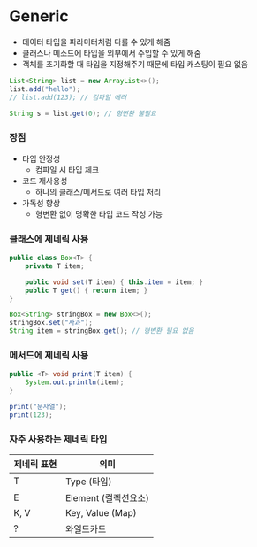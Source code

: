 # Generic
- 데이터 타입을 파라미터처럼 다룰 수 있게 해줌
- 클래스나 메소드에 타입을 외부에서 주입할 수 있게 해줌
- 객체를 초기화할 때 타입을 지정해주기 때문에 타입 캐스팅이 필요 없음
```Java
List<String> list = new ArrayList<>();
list.add("hello");
// list.add(123); // 컴파일 에러

String s = list.get(0); // 형변환 불필요
```
### 장점
- 타입 안정성 
    - 컴파일 시 타입 체크
- 코드 재사용성 
    - 하나의 클래스/메서드로 여러 타입 처리
- 가독성 향상
    - 형변환 없이 명확한 타입 코드 작성 가능
### 클래스에 제네릭 사용
```Java
public class Box<T> {
    private T item;

    public void set(T item) { this.item = item; }
    public T get() { return item; }
}

Box<String> stringBox = new Box<>();
stringBox.set("사과");
String item = stringBox.get(); // 형변환 필요 없음
```
### 메서드에 제네릭 사용
```Java
public <T> void print(T item) {
    System.out.println(item);
}

print("문자열");
print(123);
```

### 자주 사용하는 제네릭 타입
|제네릭 표현|의미|
|---|---|
|T|Type (타입)|
|E|Element (컬렉션요소)|
|K, V| Key, Value (Map)|
|?|와일드카드|

